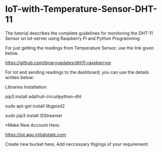 # IoT-with-Temperature-Sensor-DHT-11
The tutorial describes the complete guidelines for monitoring the DHT-11 Sensor on iot-server using Raspberry Pi and Python Programming

For just getting the readings from Temperature Sensor, use the link given below.

https://github.com/binaryupdates/dht11-raspberrypi

For Iot and sending readings to the dashboard, you can use the details written below:

Libraries Installation:

pip3 install adafruit-circuitpython-dht

sudo apt-get install libgpiod2

sudo pip3 install ISStreamer

*Make New Account Here:

https://iot.app.initialstate.com

Create new bucket here, Add neccessary thgings of your requirement.

